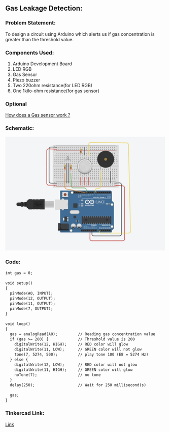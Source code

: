 ## Gas Leakage Detection:
### Problem Statement:
To design a circuit using Arduino which alerts us if gas concentration is greater than the threshold value.

### Components Used:
1. Arduino Development Board
2. LED RGB
3. Gas Sensor
4. Piezo buzzer
5. Two 220ohm resistance(for LED RGB)
6. One 1kilo-ohm resistance(for gas sensor)

### Optional 

[How does a Gas sensor work ?](https://lastminuteengineers.com/mq2-gas-senser-arduino-tutorial/#:~:text=Using%20a%20simple%20voltage%20divider,anywhere%20from%20200%20to%2010000ppm)

### Schematic:
![diagram](./images/GasDetection-diagram.jpeg)


### Code:
```
int gas = 0;

void setup()
{
  pinMode(A0, INPUT);
  pinMode(12, OUTPUT);
  pinMode(11, OUTPUT);
  pinMode(7, OUTPUT);
}

void loop()
{
  gas = analogRead(A0);         // Reading gas concentration value 
  if (gas >= 200) {             // Threshold value is 200
    digitalWrite(12, HIGH);     // RED color will glow
    digitalWrite(11, LOW);      // GREEN color will not glow
    tone(7, 5274, 500);         // play tone 100 (E8 = 5274 Hz)
  } else {
    digitalWrite(12, LOW);      // RED color will not glow
    digitalWrite(11, HIGH);     // GREEN color will glow
    noTone(7);                  // no tone
  }
  delay(250);                   // Wait for 250 millisecond(s)

  gas;
}
```
### Tinkercad Link:
[Link](https://www.tinkercad.com/things/eDPl7cqVJuX)
